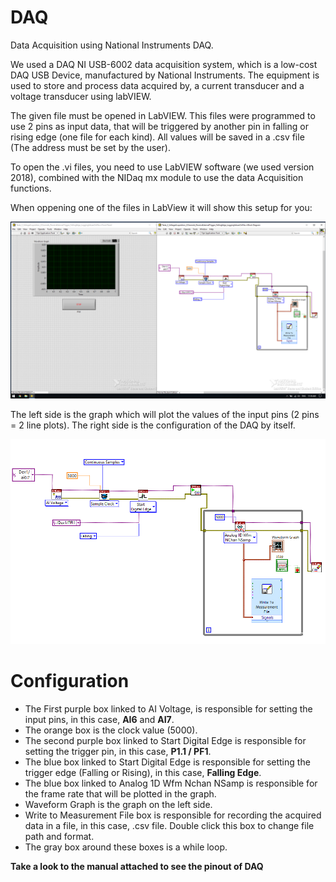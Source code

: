 # DAQ
Data Acquisition using National Instruments DAQ.

We used a DAQ NI USB-6002 data acquisition system, which is a low-cost DAQ USB Device, manufactured by National Instruments. The equipment is used to store and process data acquired by, a current transducer and a voltage transducer using labVIEW.

The given file must be opened in LabVIEW. This files were programmed to use 2 pins as input data, that will be triggered by another pin in falling or rising edge (one file for each kind). All values will be saved in a .csv file (The address must be set by the user).

To open the .vi files, you need to use LabVIEW software (we used version 2018), combined with the NIDaq mx module to use the data Acquisition functions.

When oppening one of the files in LabView it will show this setup for you:

![LabVIEW file Setup](/Images/LabView01.png)

The left side is the graph which will plot the values of the input pins (2 pins = 2 line plots). The right side is the configuration of the DAQ by itself.

![LabVIEW file Setup](/Images/LabView02.png)

# Configuration
* The First purple box linked to AI Voltage, is responsible for setting the input pins, in this case, **AI6** and **AI7**.
* The orange box is the clock value (5000).
* The second purple box linked to Start Digital Edge is responsible for setting the trigger pin, in this case, **P1.1 / PF1**.
* The blue box linked to Start Digital Edge is responsible for setting the trigger edge (Falling or Rising), in this case, **Falling Edge**.
* The blue box linked to Analog 1D Wfm Nchan NSamp is responsible for the frame rate that will be plotted in the graph.
* Waveform Graph is the graph on the left side.
* Write to Measurement File box is responsible for recording the acquired data in a file, in this case, .csv file. Double click this box to change file path and format.
* The gray box around these boxes is a while loop.

**Take a look to the manual attached to see the pinout of DAQ**
